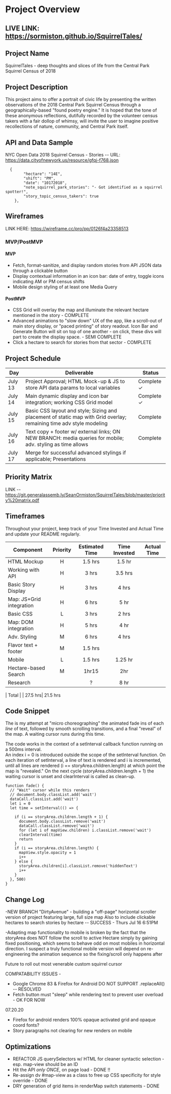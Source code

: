 # Project Overview

## LIVE LINK: https://sormiston.github.io/SquirrelTales/

## Project Name

SquirrelTales - deep thoughts and slices of life from the Central Park Squirrel Census of 2018

## Project Description

This project aims to offer a portrait of civic life by presenting the written observations of the 2018 Central Park Squirrel Census through a geographically-based "found poetry engine."  It is hoped that the tone of these anonymous reflections, dutifully recorded by the volunteer census takers with a fair dollop of whimsy, will invite the user to imagine positive recollections of nature, community, and Central Park itself. 

## API and Data Sample

NYC Open Data 2018 Squirrel Census - Stories -- URL: https://data.cityofnewyork.us/resource/gfqj-f768.json
```
  {
        "hectare": "14E",
        "shift": "PM",
        "date": "10172018",
        "note_squirrel_park_stories": "- Got identified as a squirrel spotter!",
        "story_topic_census_takers": true
    },
```    

## Wireframes

LINK HERE: https://wireframe.cc/pro/pp/0126f4a23358513

### MVP/PostMVP

#### MVP 
- Fetch, format-sanitize, and display random stories from API JSON data through a clickable button
- Display contextual information in an icon bar: date of entry, toggle icons indicating AM or PM census shifts
- Mobile design styling of at least one Media Query

#### PostMVP  

- CSS Grid will overlay the map and illuminate the relevant hectare mentioned in the story - COMPLETE
- Advanced animations to "slow down" UX of the app, like a scroll-out of main story display, or "paced printing" of story readout.  Icon Bar and Generate Button will sit on top of one another - on click, these divs will part to create the display space. - SEMI COMPLETE
- Click a hectare to search for stories from that sector - COMPLETE

## Project Schedule

|  Day | Deliverable | Status
|---|---| ---|
|July 13| Project Approval; HTML Mock-up & JS to store API data params to local variables | Complete ✓
|July 14| Main dynamic display and icon bar integration; working CSS Grid model | Complete ✓ | 
|July 15| Basic CSS layout and style; Sizing and placement of static map with Grid overlay; remaining time adv style modeling| Complete
|July 16| Text copy + footer w/ external links; ON NEW BRANCH: media queries for mobile; adv. styling as time allows | Complete
|July 17| Merge for successful advanced stylings if applicable; Presentations| 


## Priority Matrix

LINK --    https://git.generalassemb.ly/SeanOrmiston/SquirrelTales/blob/master/priority%20matrix.pdf

## Timeframes

Throughout your project, keep track of your Time Invested and Actual Time and update your README regularly.

| Component | Priority | Estimated Time | Time Invested | Actual Time |
| --- | :---: |  :---: | :---: | :---: |
| HTML Mockup | H | 1.5 hrs | 1.5 hr |
| Working with API | H | 3 hrs | 3.5 hrs
| Basic Story Display | H | 3 hrs | 4 hrs
| Map: JS+Grid integration | H | 6 hrs | 5 hr
| Basic CSS | L | 3 hrs | 2 hrs
| Map: DOM integration | H | 5 hrs | 4 hr
| Adv. Styling | M | 6 hrs | 4 hrs
| Flavor text + footer | M | 1.5 hrs
| Mobile | L | 1.5 hrs | 1.25 hr
| Hectare-based Search| M | 1hr15 | 2hr 
| Research |  | ?  | 8 hr

| Total | | 27.5 hrs| 21.5 hrs

## Code Snippet

The is my attempt at "micro choreographing" the animated fade ins of each *line* of text, followed by smooth scrolling transitions,
and a final "reveal" of the map.  A waiting cursor runs during this time.  

The code works in the context of a setInterval callback function running on a 500ms interval.  
An index i = 0 is introduced outside the scope of the setInterval function.
On each iteration of setInterval, a line of text is rendered and i is incremented, until all 
lines are rendered (i == storyArea.children.length) at which point the map is "revealed." On the next cycle (storyArea.children.length + 1) the waiting cursor is unset and clearInterval is called as clean-up.  

```
function fade() {
  // "Wait" cursor while this renders
  // document.body.classList.add('wait')
  dataCall.classList.add('wait')
  let i = 0
  let time = setInterval(() => {
    
    if (i == storyArea.children.length + 1) {
      document.body.classList.remove('wait')
      dataCall.classList.remove('wait')
      for (let i of mapView.children) i.classList.remove('wait')
      clearInterval(time)
      return
    }
    if (i == storyArea.children.length) {
      mapView.style.opacity = 1
      i++
    } else {
      storyArea.children[i].classList.remove('hiddenText')
      i++
    }
  }, 500)
}
```


## Change Log
 -NEW BRANCH "DirtyAvenue" - building a "off-page" horizontal scroller version of project featuring large, full size map
 Also to include clickable hectares to search stories by hectare -- SUCCESS - Thurs Jul 16 6:51PM

 -Adapting map functionality to mobile is broken by the fact that the storyArea does NOT follow the scroll to active
 Hectare simply by gaining fixed positioning, which seems to behave odd on most mobiles in horizontal direction.
  I suspect a truly functional mobile version will depend on re-engineering
 the animation sequence so the fixing/scroll only happens after 
 
 Future to roll out most venerable custom squirrel cursor
 
 COMPATABILITY ISSUES - 
 - Google Chrome 83 & Firefox for Android DO NOT SUPPORT .replaceAll() -- RESOLVED
 - Fetch button must "sleep" while rendering text to prevent user overload - OK FOR NOW
 
 07.20.20 
- Firefox for android renders 100% opaque activated grid and opaque coord fonts?
- Story paragraphs not clearing for new renders on mobile


 ## Optimizations
 - REFACTOR JS querySelectors w/ HTML for cleaner syntactic selection - esp. map-view should be an ID
 - Hit the API *only ONCE*, on page load - DONE !!
 - Re-assign dv #map-view as a class to free up CSS specificity for style override - DONE
 - DRY generation of grid items in renderMap switch statements - DONE
